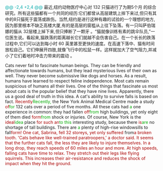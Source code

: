 



<span style="color:#0AA">@@ -2,4 +2,4 @@</span>
最近,纽约动物医疗中心对 132 只猫进行了为期5个月 的综合研究。所有这些猫都有一个共同的经历:它们都曾从高层建筑上摔下来过,但只有其中的8只猫死于震荡或跌伤。当然,纽约是进行这种有趣的试验的一个理想的地方,因为那里根本不缺乏高楼大厦,有的是高层的窗槛从上往下坠落。有一只叫萨伯瑞娜的猫从 32层楼上掉下来,但只捧断了一颗牙 。“猫就像训练有素的跳伞队员,”一位医生说。看起来,猫跌落的距离越长它们就越不会伤害自己。在一个长长的跌落过程中,它们可以达到每小时 60 英里甚至更快的速度。在高速下落中、猫有时间放松自己。它们伸展开四肢,就像飞行中的松鼠一样。这样就加大了空气阻力,并减小了它们着地时冲击力带来的震动 。

Cats never fail to fascinate human beings. They can be friendly and affectionate towards humans, but they lead mysterious lives of their own as well. They never become submissive like dogs and horses. As a result, humans have learned to respect feline independence. Most cats remain suspicious of humans all their lives. One of the things that fascinate us most about cats is the popular belief that they have nine lives. Apparently, there us a good deal of truth in this idea. A cat's ability to survive falls is based on fact.
<span style="color:#A00">Recently</span><span style="color:#0A0">Recently,</span> the New York Animal Medical Centre made a study <span style="color:#A00">of</span><span style="color:#0A0">for</span> 132 cats over a period of five months. All these cats had <span style="color:#0A0">a</span> one experience in common: they had fallen <span style="color:#A00">off</span><span style="color:#0A0">from</span> high buildings, yet only eight of them died <span style="color:#A00">form</span><span style="color:#0A0">from</span> shock or injuries. Of course, New York is the <span style="color:#A00">ideal</span><span style="color:#0A0">idea</span> place <span style="color:#A00">for such an</span><span style="color:#0A0">to this</span> interesting study, because there <span style="color:#A00">is</span><span style="color:#0A0">are</span> no shortage of tall buildings. There are <span style="color:#0A0">a</span> plenty of high-rise windowsills to fall<span style="color:#A00">form! One cat, Sabrina, fell 32 storeys, yet only suffered</span> from<span style="color:#A00">a broken tooth. 'Cats behave like well-trained paratroopers,' a doctor said. It seems that the further cats fall, the less they are likely to injure themselves. In a long drop, they reach speeds of 60 miles an hour and more. At high speeds, falling cats have time to relax. They stretch out their legs like flying squirrels. This increases their air-resistance and reduces the shock of impact when they hit the ground.</span>
